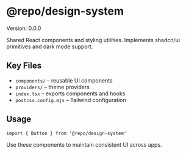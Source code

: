 # @repo/design-system

Version: 0.0.0

Shared React components and styling utilities. Implements shadcn/ui primitives and dark mode support.

## Key Files
- `components/` – reusable UI components
- `providers/` – theme providers
- `index.tsx` – exports components and hooks
- `postcss.config.mjs` – Tailwind configuration

## Usage
```tsx
import { Button } from '@repo/design-system'
```
Use these components to maintain consistent UI across apps.
